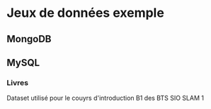 # Jeux de données exemple

## MongoDB

## MySQL

### Livres

Dataset utilisé pour le couyrs d'introduction B1 des BTS SIO SLAM 1

